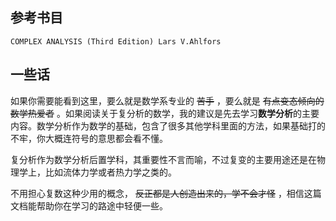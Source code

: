 ## 参考书目

	COMPLEX ANALYSIS (Third Edition) Lars V.Ahlfors

## 一些话

如果你需要能看到这里，要么就是数学系专业的 ~~苦手~~ ，要么就是 ~~有点变态倾向的数学热爱者~~ 。如果阅读关于复分析的数学，我的建议是先去学习**数学分析**的主要内容。数学分析作为数学的基础，包含了很多其他学科里面的方法，如果基础打的不牢，你大概连符号的意思都会看不懂。

复分析作为数学分析后置学科，其重要性不言而喻，不过复变的主要用途还是在物理学上，比如流体力学或者热力学之类的。

不用担心复数这种少用的概念， ~~反正都是人创造出来的，学不会才怪~~ ，相信这篇文档能帮助你在学习的路途中轻便一些。